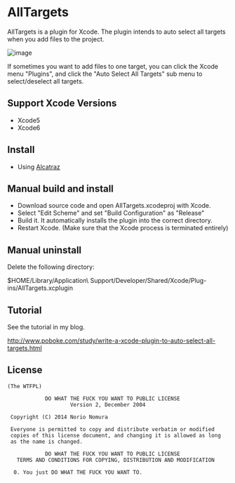 
# AllTargets
  AllTargets is a plugin for Xcode. The plugin intends to auto select all targets when you add files to the project.

  ![image](https://github.com/poboke/AllTargets/raw/master/Screenshots/about.png)

  If sometimes you want to add files to one target, you can click the Xcode menu "Plugins", and click the "Auto Select All Targets" sub menu to select/deselect all targets.

## Support Xcode Versions
  - Xcode5
  - Xcode6

## Install
  - Using [Alcatraz](https://github.com/mneorr/Alcatraz)

## Manual build and install
  - Download source code and open AllTargets.xcodeproj with Xcode.
  - Select "Edit Scheme" and set "Build Configuration" as "Release"
  - Build it. It automatically installs the plugin into the correct directory.
  - Restart Xcode. (Make sure that the Xcode process is terminated entirely)

## Manual uninstall 
  Delete the following directory:

  $HOME/Library/Application\ Support/Developer/Shared/Xcode/Plug-ins/AllTargets.xcplugin

## Tutorial
  See the tutorial in my blog.

  http://www.poboke.com/study/write-a-xcode-plugin-to-auto-select-all-targets.html

## License
	(The WTFPL)
	
	            DO WHAT THE FUCK YOU WANT TO PUBLIC LICENSE
	                    Version 2, December 2004
	
	 Copyright (C) 2014 Norio Nomura
	
	 Everyone is permitted to copy and distribute verbatim or modified
	 copies of this license document, and changing it is allowed as long
	 as the name is changed.
	
	            DO WHAT THE FUCK YOU WANT TO PUBLIC LICENSE
	   TERMS AND CONDITIONS FOR COPYING, DISTRIBUTION AND MODIFICATION
	
	  0. You just DO WHAT THE FUCK YOU WANT TO.


